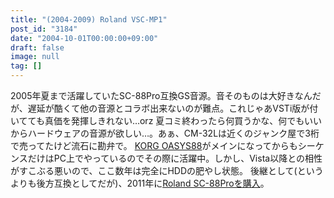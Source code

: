 ```yaml
---
title: "(2004-2009) Roland VSC-MP1"
post_id: "3184"
date: "2004-10-01T00:00:00+09:00"
draft: false
image: null
tag: []
---
```



2005年夏まで活躍していたSC-88Pro互換GS音源。音そのものは大好きなんだが、遅延が酷くて他の音源とコラボ出来ないのが難点。これじゃあVSTi版が付いてても真価を発揮しきれない…orz 夏コミ終わったら何買うかな、何でもいいからハードウェアの音源が欲しい…。あぁ、CM-32Lは近くのジャンク屋で3桁で売ってたけど流石に勘弁で。  [KORG OASYS88](/oasys88)がメインになってからもシーケンスだけはPC上でやっているのでその際に活躍中。しかし、Vista以降との相性がすこぶる悪いので、ここ数年は完全にHDDの肥やし状態。 後継として(というよりも後方互換としてだが)、2011年に[Roland SC-88Proを購入](/sc-88pro)。
